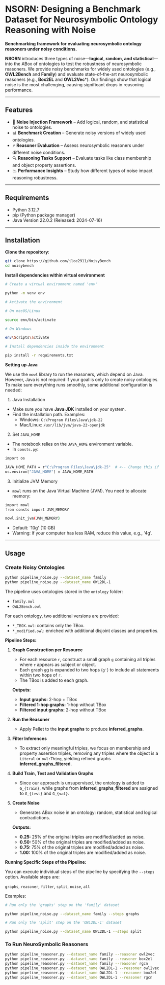 # NSORN: Designing a Benchmark Dataset for Neurosymbolic Ontology Reasoning with Noise

**Benchmarking framework for evaluating neurosymbolic ontology reasoners under noisy conditions.**

**NSORN** introduces three types of noise—**logical, random, and statistical**—into the ABox of ontologies to test the robustness of neurosymbolic reasoners. We provide noisy benchmarks for widely used ontologies (e.g., **OWL2Bench** and **Family**) and evaluate state-of-the-art neurosymbolic reasoners (e.g., **Box2EL** and **OWL2Vec***). Our findings show that logical noise is the most challenging, causing significant drops in reasoning performance.

---

## Features

- 🧩 **Noise Injection Framework** – Add logical, random, and statistical noise to ontologies.  
- 📊 **Benchmark Creation** – Generate noisy versions of widely used ontologies.  
- ⚡ **Reasoner Evaluation** – Assess neurosymbolic reasoners under different noise conditions.  
- 🔍 **Reasoning Tasks Support** – Evaluate tasks like class membership and object property assertions.  
- 📉 **Performance Insights** – Study how different types of noise impact reasoning robustness.

---

## Requirements

- Python 3.12.7  
- pip (Python package manager)
- Java Version 22.0.2 (Released: 2024-07-16)

---

## Installation

**Clone the repository:**

```bash
git clone https://github.com/jloe2911/NoisyBench
cd noisybench
```

**Install dependencies within virtual environment**

```bash
# Create a virtual environment named 'env'

python -m venv env

# Activate the environment

# On macOS/Linux

source env/bin/activate

# On Windows

env\Scripts\activate

# Install dependencies inside the environment

pip install -r requirements.txt
```

**Setting up Java**

We use the `mowl` library to run the reasoners, which depend on Java. However, Java is not required if your goal is only to create noisy ontologies. To make sure everything runs smoothly, some additional configuration is needed:

1. Java Installation

- Make sure you have **Java JDK** installed on your system.
- Find the installation path. Examples:
  - Windows: `C:\Program Files\Java\jdk-22`
  - Mac/Linux: `/usr/lib/jvm/java-22-openjdk`

2. Set `JAVA_HOME`

- The notebook relies on the `JAVA_HOME` environment variable.
- In `consts.py`:

```bash
import os

JAVA_HOME_PATH = r"C:\Program Files\Java\jdk-25"  # <-- Change this if needed
os.environ["JAVA_HOME"] = JAVA_HOME_PATH
```

3. Initialize JVM Memory

- `mowl` runs on the Java Virtual Machine (JVM). You need to allocate memory:

```bash
import mowl
from consts import JVM_MEMORY

mowl.init_jvm(JVM_MEMORY)
```

- Default: '10g' (10 GB)
- Warning: If your computer has less RAM, reduce this value, e.g., '4g'.

---

## Usage

### Create Noisy Ontologies

```bash
python pipeline_noise.py --dataset_name family
python pipeline_noise.py --dataset_name OWL2DL-1
```

The pipeline uses ontologies stored in the `ontology` folder:

- `family.owl`
- `OWL2Bench.owl`

For each ontology, two additional versions are provided:

- `*_TBOX.owl`: contains only the TBox.
- `*_modified.owl`: enriched with additional disjoint classes and properties.

**Pipeline Steps:**

1. **Graph Construction per Resource**  
   - For each resource `r`, construct a small graph `g` containing all triples where `r` appears as subject or object.
   - Each graph `g`g is expanded to two hops (`g'`) to include all statements within two hops of `r`.
   - The TBox is added to each graph.

   **Outputs:**  
   - **Input graphs:** 2-hop + TBox  
   - **Filtered 1-hop graphs:** 1-hop without TBox  
   - **Filtered input graphs:** 2-hop without TBox  

2. **Run the Reasoner**  
   - Apply Pellet to the **input graphs** to produce **inferred_graphs**.

3. **Filter Inferences**
   - To extract only meaningful triples, we focus on membership and property assertion triples, removing any triples where the object is a `Literal` or `owl:Thing`, yielding refined graphs **inferred_graphs_filtered**.

4. **Build Train, Test and Validation Graphs**
   - Since our approach is unsupervised, the ontology is added to `G_{train}`, while graphs from **inferred_graphs_filtered** are assigned to `G_{test}` and `G_{val}`.

5. **Create Noise**
   - Generates ABox noise in an ontology: random, statistical and logical contradictions.

   **Outputs:**  
   - **0.25:** 25% of the original triples are modified/added as noise.
   - **0.50:** 50% of the original triples are modified/added as noise.
   - **0.75:** 75% of the original triples are modified/added as noise.
   - **1.00:** 100% of the original triples are modified/added as noise.

**Running Specific Steps of the Pipeline:**

You can execute individual steps of the pipeline by specifying the  `--steps` option. Available steps are:

`graphs`, `reasoner`, `filter`, `split`, `noise`, `all`

Examples:

```bash
# Run only the 'graphs' step on the 'family' dataset

python pipeline_noise.py --dataset_name family --steps graphs

# Run only the 'split' step on the 'OWL2DL-1' dataset

python pipeline_noise.py --dataset_name OWL2DL-1 --steps split
```

### To Run NeuroSymbolic Reasoners

```bash
python pipeline_reasoner.py --dataset_name family --reasoner owl2vec
python pipeline_reasoner.py --dataset_name family --reasoner box2el
python pipeline_reasoner.py --dataset_name family --reasoner rgcn
python pipeline_reasoner.py --dataset_name OWL2DL-1 --reasoner owl2vec
python pipeline_reasoner.py --dataset_name OWL2DL-1 --reasoner box2el
python pipeline_reasoner.py --dataset_name OWL2DL-1 --reasoner rgcn
```
